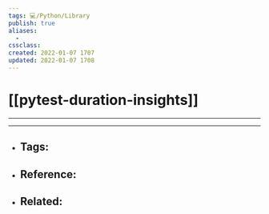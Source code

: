 ```yaml
---
tags: 💻️/Python/Library 
publish: true
aliases:
  - 
cssclass: 
created: 2022-01-07 1707
updated: 2022-01-07 1708
---
```


# [[pytest-duration-insights]]

---



---

- Tags: 
	- 
- Reference:
	- 
- Related:
	- 
